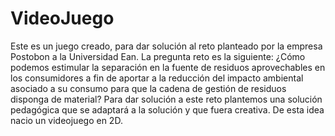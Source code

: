 # VideoJuego
Este es un juego creado, para dar solución al reto planteado por la empresa Postobon a la Universidad Ean. La pregunta reto es la siguiente: ¿Cómo podemos estimular la separación en la fuente de residuos aprovechables en los consumidores a fin de aportar a la reducción del impacto ambiental asociado a su consumo para que la cadena de gestión de residuos disponga de material?  Para dar solución a este reto plantemos una solución pedagógica que se adaptará a la solución y que fuera creativa. De esta idea nacio un videojuego en 2D.
